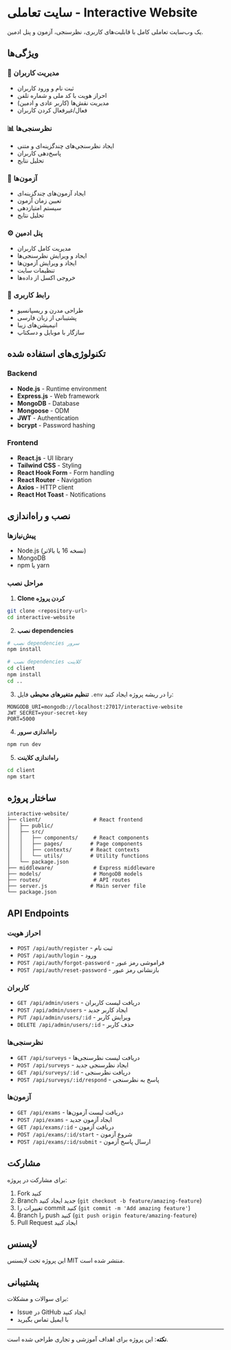 # سایت تعاملی - Interactive Website

یک وب‌سایت تعاملی کامل با قابلیت‌های کاربری، نظرسنجی، آزمون و پنل ادمین.

## ویژگی‌ها

### 👥 مدیریت کاربران
- ثبت نام و ورود کاربران
- احراز هویت با کد ملی و شماره تلفن
- مدیریت نقش‌ها (کاربر عادی و ادمین)
- فعال/غیرفعال کردن کاربران

### 📊 نظرسنجی‌ها
- ایجاد نظرسنجی‌های چندگزینه‌ای و متنی
- پاسخ‌دهی کاربران
- تحلیل نتایج

### 📝 آزمون‌ها
- ایجاد آزمون‌های چندگزینه‌ای
- تعیین زمان آزمون
- سیستم امتیازدهی
- تحلیل نتایج

### ⚙️ پنل ادمین
- مدیریت کامل کاربران
- ایجاد و ویرایش نظرسنجی‌ها
- ایجاد و ویرایش آزمون‌ها
- تنظیمات سایت
- خروجی اکسل از داده‌ها

### 🎨 رابط کاربری
- طراحی مدرن و ریسپانسیو
- پشتیبانی از زبان فارسی
- انیمیشن‌های زیبا
- سازگار با موبایل و دسکتاپ

## تکنولوژی‌های استفاده شده

### Backend
- **Node.js** - Runtime environment
- **Express.js** - Web framework
- **MongoDB** - Database
- **Mongoose** - ODM
- **JWT** - Authentication
- **bcrypt** - Password hashing

### Frontend
- **React.js** - UI library
- **Tailwind CSS** - Styling
- **React Hook Form** - Form handling
- **React Router** - Navigation
- **Axios** - HTTP client
- **React Hot Toast** - Notifications

## نصب و راه‌اندازی

### پیش‌نیازها
- Node.js (نسخه 16 یا بالاتر)
- MongoDB
- npm یا yarn

### مراحل نصب

1. **Clone کردن پروژه**
```bash
git clone <repository-url>
cd interactive-website
```

2. **نصب dependencies**
```bash
# نصب dependencies سرور
npm install

# نصب dependencies کلاینت
cd client
npm install
cd ..
```

3. **تنظیم متغیرهای محیطی**
فایل `.env` را در ریشه پروژه ایجاد کنید:
```env
MONGODB_URI=mongodb://localhost:27017/interactive-website
JWT_SECRET=your-secret-key
PORT=5000
```

4. **راه‌اندازی سرور**
```bash
npm run dev
```

5. **راه‌اندازی کلاینت**
```bash
cd client
npm start
```

## ساختار پروژه

```
interactive-website/
├── client/                 # React frontend
│   ├── public/
│   ├── src/
│   │   ├── components/     # React components
│   │   ├── pages/         # Page components
│   │   ├── contexts/      # React contexts
│   │   └── utils/         # Utility functions
│   └── package.json
├── middleware/             # Express middleware
├── models/                 # MongoDB models
├── routes/                 # API routes
├── server.js              # Main server file
└── package.json
```

## API Endpoints

### احراز هویت
- `POST /api/auth/register` - ثبت نام
- `POST /api/auth/login` - ورود
- `POST /api/auth/forgot-password` - فراموشی رمز عبور
- `POST /api/auth/reset-password` - بازنشانی رمز عبور

### کاربران
- `GET /api/admin/users` - دریافت لیست کاربران
- `POST /api/admin/users` - ایجاد کاربر جدید
- `PUT /api/admin/users/:id` - ویرایش کاربر
- `DELETE /api/admin/users/:id` - حذف کاربر

### نظرسنجی‌ها
- `GET /api/surveys` - دریافت لیست نظرسنجی‌ها
- `POST /api/surveys` - ایجاد نظرسنجی جدید
- `GET /api/surveys/:id` - دریافت نظرسنجی
- `POST /api/surveys/:id/respond` - پاسخ به نظرسنجی

### آزمون‌ها
- `GET /api/exams` - دریافت لیست آزمون‌ها
- `POST /api/exams` - ایجاد آزمون جدید
- `GET /api/exams/:id` - دریافت آزمون
- `POST /api/exams/:id/start` - شروع آزمون
- `POST /api/exams/:id/submit` - ارسال پاسخ آزمون

## مشارکت

برای مشارکت در پروژه:

1. Fork کنید
2. Branch جدید ایجاد کنید (`git checkout -b feature/amazing-feature`)
3. تغییرات را commit کنید (`git commit -m 'Add amazing feature'`)
4. Branch را push کنید (`git push origin feature/amazing-feature`)
5. Pull Request ایجاد کنید

## لایسنس

این پروژه تحت لایسنس MIT منتشر شده است.

## پشتیبانی

برای سوالات و مشکلات:
- Issue در GitHub ایجاد کنید
- با ایمیل تماس بگیرید

---

**نکته**: این پروژه برای اهداف آموزشی و تجاری طراحی شده است.
